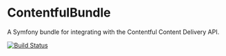 ContentfulBundle
================

A Symfony bundle for integrating with the Contentful Content Delivery API.

[![Build Status](https://api.travis-ci.org/usemarkup/ContentfulBundle.png?branch=master)](http://travis-ci.org/usemarkup/ContentfulBundle)
